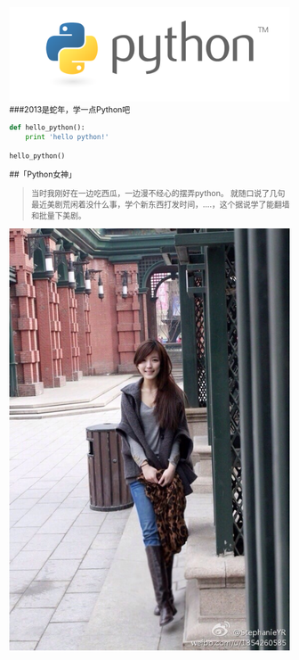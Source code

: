 ![python](resources/python.png)
###2013是蛇年，学一点Python吧
```python
def hello_python():
    print 'hello python!'

hello_python()
```


##「Python女神」
>当时我刚好在一边吃西瓜，一边漫不经心的摆弄python。
>就随口说了几句最近美剧荒闲着没什么事，学个新东西打发时间，....，这个据说学了能翻墙和批量下美剧。


![python-girl](resources/python-girl.jpg)
